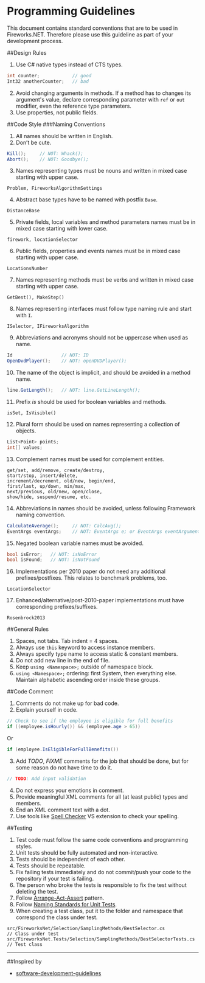 # Programming Guidelines

This document contains standard conventions that are to be used in Fireworks.NET. Therefore please use this guideline as part of your development process.


##Design Rules
1. Use C# native types instead of CTS types.
```csharp
int counter;            // good
Int32 anotherCounter;   // bad
```
2. Avoid changing arguments in methods. If a method has to changes its argument's value, declare corresponding parameter with ```ref``` or ```out``` modifier, even the reference type parameters.
3. Use properties, not public fields.


##Code Style
###Naming Conventions
1. All names should be written in English.
2. Don’t be cute.
```csharp
Kill();     // NOT: Whack();
Abort();    // NOT: Goodbye();
```
3. Names representing types must be nouns and written in mixed case starting with upper case.
```
Problem, FireworksAlgorithmSettings
```
4. Abstract base types have to be named with postfix ```Base```.
```
DistanceBase
```
5. Private fields, local variables and method parameters names must be in mixed case starting with lower case.
```
firework, locationSelector
```
6. Public fields, properties and events names must be in mixed case starting with upper case.
```
LocationsNumber
```
7. Names representing methods must be verbs and written in mixed case starting with upper case.
```
GetBest(), MakeStep()
```
8. Names representing interfaces must follow type naming rule and start with ```I```.
```
ISelector, IFireworksAlgorithm
```
9. Abbreviations and acronyms should not be uppercase when used as name.
```csharp
Id                  // NOT: ID
OpenDvdPlayer();    // NOT: openDVDPlayer();
```
10. The name of the object is implicit, and should be avoided in a method name.
```csharp
line.GetLength();   // NOT: line.GetLineLength();
```
11. Prefix *is* should be used for boolean variables and methods.
```
isSet, IsVisible()
```
12. Plural form should be used on names representing a collection of objects.
```csharp
List<Point> points;
int[] values;
```
13. Complement names must be used for complement entities.
```
get/set, add/remove, create/destroy,
start/stop, insert/delete,
increment/decrement, old/new, begin/end,
first/last, up/down, min/max,
next/previous, old/new, open/close,
show/hide, suspend/resume, etc.
```
14. Abbreviations in names should be avoided, unless following Framework naming convention.
```csharp
CalculateAverage();     // NOT: CalcAvg();
EventArgs eventArgs;    // NOT: EventArgs e; or EventArgs eventArguments;
```
15. Negated boolean variable names must be avoided.
```csharp
bool isError;   // NOT: isNoError
bool isFound;   // NOT: isNotFound
```
16. Implementations per 2010 paper do not need any additional prefixes/postfixes. This relates to benchmark problems, too.
```
LocationSelector
```
17. Enhanced/alternative/post-2010-paper implementations must have corresponding prefixes/suffixes.
```
Rosenbrock2013
```


##General Rules
1. Spaces, not tabs. Tab indent = 4 spaces.
2. Always use ```this``` keyword to access instance members.
3. Always specify type name to access static & constant members.
4. Do not add new line in the end of file.
5. Keep ```using <Namespace>;``` outside of namespace block.
6. ```using <Namespace>;``` ordering: first System, then everything else. Maintain alphabetic ascending order inside these groups.


##Code Comment

1. Comments do not make up for bad code.
2. Explain yourself in code.
```csharp
// Check to see if the employee is eligible for full benefits
if ((employee.isHourly()) && (employee.age > 65))
```
Or
```csharp
if (employee.IsEligibleForFullBenefits())
```
3. Add *TODO*, *FIXME* comments for the job that should be done, but for some reason do not have time to do it.
```csharp
// TODO: Add input validation
```
4. Do not express your emotions in comment.
5. Provide meaningful XML comments for all (at least public) types and members.
6. End an XML comment text with a dot.
7. Use tools like [Spell Checker](https://visualstudiogallery.msdn.microsoft.com/7c8341f1-ebac-40c8-92c2-476db8d523ce) VS extension to check your spelling.


##Testing
1. Test code must follow the same code conventions and programming styles.
2. Unit tests should be fully automated and non-interactive.
3. Tests should be independent of each other.
4. Tests should be repeatable.
5. Fix failing tests immediately and do not commit/push your code to the repository if your test is failing.
6. The person who broke the tests is responsible to fix the test without deleting the test.
7. Follow [Arrange-Act-Assert](http://www.arrangeactassert.com/why-and-what-is-arrange-act-assert/) pattern.
8. Follow [Naming Standards for Unit Tests](http://osherove.com/blog/2005/4/3/naming-standards-for-unit-tests.html).
9. When creating a test class, put it to the folder and namespace that correspond the class under test.
```
src/FireworksNet/Selection/SamplingMethods/BestSelector.cs              // Class under test
src/FireworksNet.Tests/Selection/SamplingMethods/BestSelectorTests.cs   // Test class
```


-----


##Inspired by
* [software-development-guidelines](https://github.com/yetu/software-development-guidelines)

